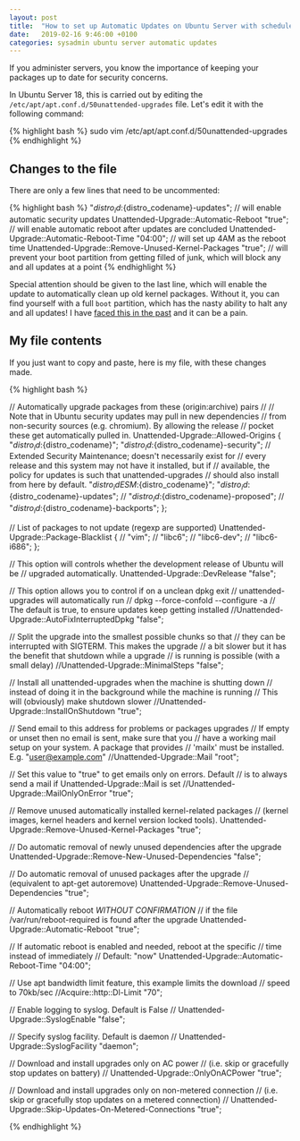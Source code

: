 ```yaml
---
layout: post
title:  "How to set up Automatic Updates on Ubuntu Server with scheduled reboot time"
date:   2019-02-16 9:46:00 +0100
categories: sysadmin ubuntu server automatic updates
---
```


If you administer servers, you know the importance of keeping your packages up to date for security concerns.

In Ubuntu Server 18, this is carried out by editing the `/etc/apt/apt.conf.d/50unattended-upgrades` file. Let's edit it with the following command:

{% highlight bash %}
sudo vim /etc/apt/apt.conf.d/50unattended-upgrades
{% endhighlight %}

## Changes to the file

There are only a few lines that need to be uncommented:

{% highlight bash %}
"${distro_id}:${distro_codename}-updates"; // will enable automatic security updates
Unattended-Upgrade::Automatic-Reboot "true"; // will enable automatic reboot after updates are concluded
Unattended-Upgrade::Automatic-Reboot-Time "04:00"; // will set up 4AM as the reboot time
Unattended-Upgrade::Remove-Unused-Kernel-Packages "true"; // will prevent your boot partition from getting filled of junk, which will block any and all updates at a point
{% endhighlight %}

Special attention should be given to the last line, which will enable the update to automatically clean up old kernel packages. Without it, you can find yourself with a full `boot` partition, which has the nasty ability to halt any and all updates! I have [faced this in the past](/sysadmin/boot/no/space/left/on/device/2018/11/05/no-space-left-on-device-boot/) and it can be a pain.

## My file contents

If you just want to copy and paste, here is my file, with these changes made.

{% highlight bash %}

// Automatically upgrade packages from these (origin:archive) pairs
//
// Note that in Ubuntu security updates may pull in new dependencies
// from non-security sources (e.g. chromium). By allowing the release
// pocket these get automatically pulled in.
Unattended-Upgrade::Allowed-Origins {
        "${distro_id}:${distro_codename}";
	"${distro_id}:${distro_codename}-security";
	// Extended Security Maintenance; doesn't necessarily exist for
	// every release and this system may not have it installed, but if
	// available, the policy for updates is such that unattended-upgrades
	// should also install from here by default.
	"${distro_id}ESM:${distro_codename}";
	"${distro_id}:${distro_codename}-updates";
//	"${distro_id}:${distro_codename}-proposed";
//	"${distro_id}:${distro_codename}-backports";
};

// List of packages to not update (regexp are supported)
Unattended-Upgrade::Package-Blacklist {
//	"vim";
//	"libc6";
//	"libc6-dev";
//	"libc6-i686";
};

// This option will controls whether the development release of Ubuntu will be
// upgraded automatically.
Unattended-Upgrade::DevRelease "false";

// This option allows you to control if on a unclean dpkg exit
// unattended-upgrades will automatically run
//   dpkg --force-confold --configure -a
// The default is true, to ensure updates keep getting installed
//Unattended-Upgrade::AutoFixInterruptedDpkg "false";

// Split the upgrade into the smallest possible chunks so that
// they can be interrupted with SIGTERM. This makes the upgrade
// a bit slower but it has the benefit that shutdown while a upgrade
// is running is possible (with a small delay)
//Unattended-Upgrade::MinimalSteps "false";

// Install all unattended-upgrades when the machine is shutting down
// instead of doing it in the background while the machine is running
// This will (obviously) make shutdown slower
//Unattended-Upgrade::InstallOnShutdown "true";

// Send email to this address for problems or packages upgrades
// If empty or unset then no email is sent, make sure that you
// have a working mail setup on your system. A package that provides
// 'mailx' must be installed. E.g. "user@example.com"
//Unattended-Upgrade::Mail "root";

// Set this value to "true" to get emails only on errors. Default
// is to always send a mail if Unattended-Upgrade::Mail is set
//Unattended-Upgrade::MailOnlyOnError "true";

// Remove unused automatically installed kernel-related packages
// (kernel images, kernel headers and kernel version locked tools).
Unattended-Upgrade::Remove-Unused-Kernel-Packages "true";

// Do automatic removal of newly unused dependencies after the upgrade
Unattended-Upgrade::Remove-New-Unused-Dependencies "false";

// Do automatic removal of unused packages after the upgrade
// (equivalent to apt-get autoremove)
Unattended-Upgrade::Remove-Unused-Dependencies "true";

// Automatically reboot *WITHOUT CONFIRMATION*
//  if the file /var/run/reboot-required is found after the upgrade
Unattended-Upgrade::Automatic-Reboot "true";

// If automatic reboot is enabled and needed, reboot at the specific
// time instead of immediately
//  Default: "now"
Unattended-Upgrade::Automatic-Reboot-Time "04:00";

// Use apt bandwidth limit feature, this example limits the download
// speed to 70kb/sec
//Acquire::http::Dl-Limit "70";

// Enable logging to syslog. Default is False
// Unattended-Upgrade::SyslogEnable "false";

// Specify syslog facility. Default is daemon
// Unattended-Upgrade::SyslogFacility "daemon";

// Download and install upgrades only on AC power
// (i.e. skip or gracefully stop updates on battery)
// Unattended-Upgrade::OnlyOnACPower "true";

// Download and install upgrades only on non-metered connection
// (i.e. skip or gracefully stop updates on a metered connection)
// Unattended-Upgrade::Skip-Updates-On-Metered-Connections "true";

{% endhighlight %}
